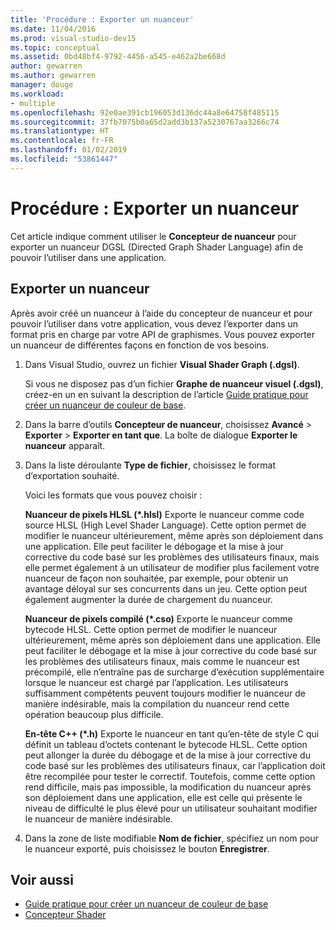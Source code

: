 ```yaml
---
title: 'Procédure : Exporter un nuanceur'
ms.date: 11/04/2016
ms.prod: visual-studio-dev15
ms.topic: conceptual
ms.assetid: 0bd48bf4-9792-4456-a545-e462a2be668d
author: gewarren
ms.author: gewarren
manager: douge
ms.workload:
- multiple
ms.openlocfilehash: 92e0ae391cb196053d136dc44a8e64758f485115
ms.sourcegitcommit: 37fb7075b0a65d2add3b137a5230767aa3266c74
ms.translationtype: HT
ms.contentlocale: fr-FR
ms.lasthandoff: 01/02/2019
ms.locfileid: "53861447"
---
```

# <a name="how-to-export-a-shader"></a>Procédure : Exporter un nuanceur

Cet article indique comment utiliser le **Concepteur de nuanceur** pour exporter un nuanceur DGSL (Directed Graph Shader Language) afin de pouvoir l’utiliser dans une application.

## <a name="export-a-shader"></a>Exporter un nuanceur

Après avoir créé un nuanceur à l’aide du concepteur de nuanceur et pour pouvoir l’utiliser dans votre application, vous devez l’exporter dans un format pris en charge par votre API de graphismes. Vous pouvez exporter un nuanceur de différentes façons en fonction de vos besoins.

1. Dans Visual Studio, ouvrez un fichier **Visual Shader Graph (.dgsl)**.

     Si vous ne disposez pas d’un fichier **Graphe de nuanceur visuel (.dgsl)**, créez-en un en suivant la description de l’article [Guide pratique pour créer un nuanceur de couleur de base](../designers/how-to-create-a-basic-color-shader.md).

2. Dans la barre d’outils **Concepteur de nuanceur**, choisissez **Avancé** > **Exporter** > **Exporter en tant que**. La boîte de dialogue **Exporter le nuanceur** apparaît.

3. Dans la liste déroulante **Type de fichier**, choisissez le format d’exportation souhaité.

     Voici les formats que vous pouvez choisir :

     **Nuanceur de pixels HLSL (\*.hlsl)** Exporte le nuanceur comme code source HLSL (High Level Shader Language). Cette option permet de modifier le nuanceur ultérieurement, même après son déploiement dans une application. Elle peut faciliter le débogage et la mise à jour corrective du code basé sur les problèmes des utilisateurs finaux, mais elle permet également à un utilisateur de modifier plus facilement votre nuanceur de façon non souhaitée, par exemple, pour obtenir un avantage déloyal sur ses concurrents dans un jeu. Cette option peut également augmenter la durée de chargement du nuanceur.

     **Nuanceur de pixels compilé (\*.cso)** Exporte le nuanceur comme bytecode HLSL. Cette option permet de modifier le nuanceur ultérieurement, même après son déploiement dans une application. Elle peut faciliter le débogage et la mise à jour corrective du code basé sur les problèmes des utilisateurs finaux, mais comme le nuanceur est précompilé, elle n’entraîne pas de surcharge d’exécution supplémentaire lorsque le nuanceur est chargé par l’application. Les utilisateurs suffisamment compétents peuvent toujours modifier le nuanceur de manière indésirable, mais la compilation du nuanceur rend cette opération beaucoup plus difficile.

     **En-tête C++ (\*.h)** Exporte le nuanceur en tant qu’en-tête de style C qui définit un tableau d’octets contenant le bytecode HLSL. Cette option peut allonger la durée du débogage et de la mise à jour corrective du code basé sur les problèmes des utilisateurs finaux, car l’application doit être recompilée pour tester le correctif. Toutefois, comme cette option rend difficile, mais pas impossible, la modification du nuanceur après son déploiement dans une application, elle est celle qui présente le niveau de difficulté le plus élevé pour un utilisateur souhaitant modifier le nuanceur de manière indésirable.

4. Dans la zone de liste modifiable **Nom de fichier**, spécifiez un nom pour le nuanceur exporté, puis choisissez le bouton **Enregistrer**.

## <a name="see-also"></a>Voir aussi

- [Guide pratique pour créer un nuanceur de couleur de base](../designers/how-to-create-a-basic-color-shader.md)
- [Concepteur Shader](../designers/shader-designer.md)